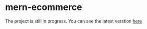# mern-ecommerce

The project is still in progress. You can see the latest verstion <a href="#" target="_blank"> here</a>
